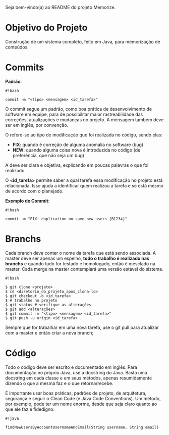 Seja bem-vindo(a) ao README do projeto Memorize.

# Objetivo do Projeto #
Construção de um sistema completo, feito em Java, para memorização de conteúdos.

# Commits #
**Padrão**: 
```
#!bash

commit -m "<tipo> <mensagem> <id_tarefa>"
```


O commit segue um padrão, como boa prática de desenvolvimento de software em equipe, para de possibilitar maior rastreabilidade das correções, atualizações e mudanças no projeto. A mensagem também deve ser em inglês, por convenção.


O **<tipo>** refere-se ao tipo de modificação que foi realizada no código, sendo elas:

*  **FIX**: quando é correção de alguma anomalia no software (bug)
*  **NEW**: quando alguma coisa nova é introduzida no código (de preferência, que não seja um bug)


A **<mensagem>** deve ser clara e objetiva, explicando em poucas palavras o que foi realizado.


O **<id_tarefa>** permite saber a qual tarefa essa modificação no projeto está relacionada. Isso ajuda a identificar quem realizou a tarefa e se está mesmo de acordo com o planejado.

**Exemplo de Commit**:

```
#!bash

commit -m "FIX: duplication on save new users [B1234]"
```


# Branchs #
Cada branch deve conter o nome da tarefa que está sendo associada. A master deve ser apenas um espelho, **todo o trabalho é realizado nas branchs** e quando tudo for testado e homologado, então é mesclado na master. Cada merge na master contemplará uma versão estável do sistema.


```
#!bash

$ git clone <projeto>
$ cd <diretorio_do_projeto_apos_clona-lo>
$ git checkout -b <id_tarefa>
$ # trabalhe no projeto
$ git status # verifique as alterações
$ git add <alterações>
$ git commit -m "<tipo> <mensagem> <id_tarefa>"
$ git push -u origin <id_tarefa>
```

Sempre que for trabalhar em uma nova tarefa, use o git pull para atualizar com a master e então criar a nova branch;

# Código #
Todo o código deve ser escrito e documentado em inglês. Para documentação no próprio Java, use a docstring do Java. Basta uma docstring em cada classe e em seus métodos, apenas resumidamente dizendo o que a mesma faz e o que retorna/recebe.

É importante usar boas práticas, padrões de projeto, de arquitetura, segurança e seguir o Clean Code (e Java Code Conventions). Um método, por exemplo, pode ter um nome enorme, desde que seja claro quanto ao que ele faz e fidedigno: 
```
#!java

findNewUsersByAccountUsernameAndEmail(String username, String email)
```